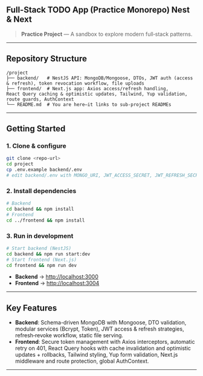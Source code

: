 ## Full-Stack TODO App (Practice Monorepo) Nest & Next

> **Practice Project** — A sandbox to explore modern full‑stack patterns.

---

## Repository Structure

```
/project
├── backend/   # NestJS API: MongoDB/Mongoose, DTOs, JWT auth (access & refresh), token revocation workflow, file uploads
├── frontend/  # Next.js app: Axios access/refresh handling, React Query caching & optimistic updates, Tailwind, Yup validation, route guards, AuthContext
└── README.md  # You are here—it links to sub‑project READMEs
```

---

## Getting Started

### 1. Clone & configure

```bash
git clone <repo-url>
cd project
cp .env.example backend/.env
# edit backend/.env with MONGO_URI, JWT_ACCESS_SECRET, JWT_REFRESH_SECRET, etc.
```

### 2. Install dependencies

```bash
# Backend
cd backend && npm install
# Frontend
cd ../frontend && npm install
```

### 3. Run in development

```bash
# Start backend (NestJS)
cd backend && npm run start:dev
# Start frontend (Next.js)
cd frontend && npm run dev
```

* **Backend** → [http://localhost:3000](http://localhost:3000)
* **Frontend** → [http://localhost:3004](http://localhost:3004)

---

## Key Features

* **Backend**: Schema-driven MongoDB with Mongoose, DTO validation, modular services (Bcrypt, Token), JWT access & refresh strategies, refresh‑revoke workflow, static file serving.
* **Frontend**: Secure token management with Axios interceptors, automatic retry on 401, React Query hooks with cache invalidation and optimistic updates + rollbacks, Tailwind styling, Yup form validation, Next.js middleware and route protection, global AuthContext.

---

